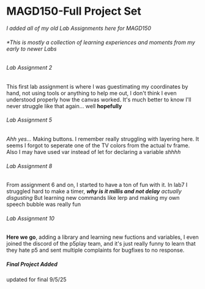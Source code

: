 # MAGD150-Full Project Set
_I added all of my old Lab Assignments here for MAGD150_
###### **This is mostly a collection of learning experiences and moments from my early to newer Labs*
###### Lab Assignment 2
This first lab assignment is where I was guestimating my coordinates by hand, not using tools or anything to help me out, I don't think I even understood properly how the canvas worked. It's much better to know I'll never struggle like that again... well **hopefully**
###### Lab Assignment 5
_Ahh yes..._ Making buttons. I remember really struggling with layering here. It seems I forgot to seperate one of the TV colors from the actual tv frame. Also I may have used var instead of let for declaring a variable _shhhh_
###### Lab Assignment 8
From assignment 6 and on, I started to have a ton of fun with it. In lab7 I struggled hard to make a timer, _**why is it millis and not delay** actually disgusting_ But learning new commands like lerp and making my own speech bubble was really fun
###### Lab Assignment 10 
**Here we go**, adding a library and learning new fuctions and variables, I even joined the discord of the p5play team, and it's just really funny to learn that they hate p5 and sent multiple complaints for bugfixes to no response.
##### Final Project Added
updated for final 9/5/25
